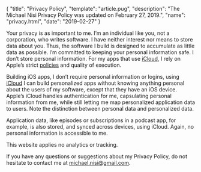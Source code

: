 {
  "title": "Privacy Policy",
  "template": "article.pug",
  "description": "The Michael Nisi Privacy Policy was updated on February 27, 2019.",
  "name": "privacy.html",
  "date": "2019-02-27"
}

Your privacy is as important to me. I’m an individual like you, not a corporation, who writes software. I have neither interest nor means to store data about you. Thus, the software I build is designed to accumulate as little data as possible. I’m committed to keeping your personal information safe. I don’t store personal information. For my apps that use [iCloud](https://www.apple.com/lae/icloud/), I rely on Apple’s strict [policies](https://www.apple.com/legal/privacy/) and quality of execution.

Building iOS apps, I don’t require personal information or logins, using [iCloud](https://support.apple.com/en-us/HT202303) I can build personalized apps without knowing anything personal about the users of my software, except that they have an iOS device. Apple’s iCloud handles authentication for me, capsulating personal information from me, while still letting me map personalized application data to users. Note the distinction between personal data and personalized data.

Application data, like episodes or subscriptions in a podcast app, for example, is also stored, and synced across devices, using iCloud. Again, no personal information is accessible to me.

This website applies no analytics or tracking.

If you have any questions or suggestions about my Privacy Policy, do not hesitate to contact me at <michael.nisi@gmail.com>.
